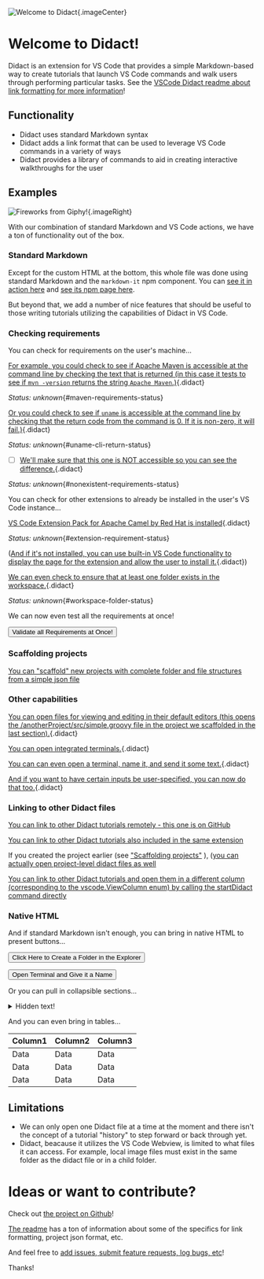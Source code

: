 ![Welcome to Didact](https://raw.githubusercontent.com/redhat-developer/vscode-didact/master/demos/markdown/images/welcome-to-didact-header.png){.imageCenter}

# Welcome to Didact!

Didact is an extension for VS Code that provides a simple Markdown-based way to create tutorials that launch VS Code commands and walk users through performing particular tasks. See the [VSCode Didact readme about link formatting for more information](https://github.com/redhat-developer/vscode-didact/blob/master/README.md)!

## Functionality

* Didact uses standard Markdown syntax
* Didact adds a link format that can be used to leverage VS Code commands in a variety of ways
* Didact provides a library of commands to aid in creating interactive walkthroughs for the user

## Examples

![Fireworks from Giphy!](https://raw.githubusercontent.com/redhat-developer/vscode-didact/master/demos/markdown/fireworks.gif){.imageRight}

With our combination of standard Markdown and VS Code actions, we have a ton of functionality out of the box.

### Standard Markdown

Except for the custom HTML at the bottom, this whole file was done using standard Markdown and the `markdown-it` npm component. You can [see it in action here](https://markdown-it.github.io/) and [see its npm page here](https://www.npmjs.com/package/markdown-it).

But beyond that, we add a number of nice features that should be useful to those writing tutorials utilizing the capabilities of Didact in VS Code. 

### Checking requirements

You can check for requirements on the user's machine...

[For example, you could check to see if Apache Maven is accessible at the command line by checking the text that is returned (in this case it tests to see if `mvn -version` returns the string `Apache Maven`.)](didact://?commandId=vscode.didact.requirementCheck&text=maven-requirements-status$$mvn%20--version$$Apache%20Maven&completion=Apache%20Maven%20is%20available%20on%20this%20system. "Tests to see if `mvn -version` returns a result"){.didact}

*Status: unknown*{#maven-requirements-status}

[Or you could check to see if `uname` is accessible at the command line by checking that the return code from the command is 0. If it is non-zero, it will fail.)](didact://?commandId=vscode.didact.cliCommandSuccessful&text=uname-cli-return-status$$uname&completion=Didact%20is%20running%20on%20a%20Linux%20machine. "Tests to see if `uname` returns a return code of zero"){.didact}

*Status: unknown*{#uname-cli-return-status}

- [ ] [We'll make sure that this one is NOT accessible so you can see the difference.](didact://?commandId=vscode.didact.requirementCheck&text=nonexistent-requirements-status$$something$$wicked%20this%20way%20comes&error=something%20wicked%20this%20way%20comes. "Tests to see what happens with a requirement guaranteed to fail"){.didact}

*Status: unknown*{#nonexistent-requirements-status}

You can check for other extensions to already be installed in the user's VS Code instance...

[VS Code Extension Pack for Apache Camel by Red Hat is installed](didact://?commandId=vscode.didact.extensionRequirementCheck&text=extension-requirement-status$$redhat.apache-camel-extension-pack&completion=Camel%20extension%20pack%20available. "Checks the VS Code workspace to make sure the extension pack is installed"){.didact}

*Status: unknown*{#extension-requirement-status}

([And if it's not installed, you can use built-in VS Code functionality to display the page for the extension and allow the user to install it.](vscode:extension/redhat.apache-camel-extension-pack "Opens the extension page and provides an install link"){.didact})

[We can even check to ensure that at least one folder exists in the workspace.](didact://?commandId=vscode.didact.workspaceFolderExistsCheck&text=workspace-folder-status&completion=A%20valid%20folder%20exists%20in%20the%20workspace. "Ensure that at least one folder exists in the user workspace"){.didact}

*Status: unknown*{#workspace-folder-status}

We can now even test all the requirements at once!

<a href='didact://?commandId=vscode.didact.validateAllRequirements' title='Validate all requirements!'><button>Validate all Requirements at Once!</button></a>

### Scaffolding projects 

[You can "scaffold" new projects with complete folder and file structures from a simple json file](didact://?commandId=vscode.didact.scaffoldProject&srcFilePath=demos/projectwithdidactfile.json&completion=Created%20project%20with%20sample%20Didact%20file%20and%20Groovy%20file.)

### Other capabilities

[You can open files for viewing and editing in their default editors (this opens the /anotherProject/src/simple.groovy file in the project we scaffolded in the last section).](didact://?commandId=vscode.open&projectFilePath=anotherProject/src/simple.groovy&completion=Opened%20the%20Simple.groovy%20file "Opens the Simple.groovy file in the 'anotherProject' folder we scaffolded in the last section"){.didact}

[You can open integrated terminals.](didact://?commandId=vscode.didact.startTerminalWithName&completion=Opened%20a%20new%20terminal. "Opens a new terminal"){.didact}

[You can can even open a terminal, name it, and send it some text.](didact://?commandId=vscode.didact.sendNamedTerminalAString&text=newTerm$$echo%20Hello%20Didact!&completion=Opened%20a%20new%20terminal. "Opens a new terminal and sends some text"){.didact}

[And if you want to have certain inputs be user-specified, you can now do that too.](didact://?commandId=vscode.didact.sendNamedTerminalAString&user=terminal-name$$terminal-command-to-execute&completion=Opened%20a%20new%20terminal. "Opens a new terminal and sends some text"){.didact}

### Linking to other Didact files

[You can link to other Didact tutorials remotely - this one is on GitHub](vscode://redhat.vscode-didact?https=raw.githubusercontent.com/redhat-developer/vscode-didact/master/examples/requirements.example.didact.md "Opens the requirements.example.didact.md file in GitHub")

[You can link to other Didact tutorials also included in the same extension](vscode://redhat.vscode-didact?extension=demos/markdown/helloJS/helloJS.didact.md "Opens the helloJS.didact.md file in the vscode-didact extension")

If you created the project earlier (see ["Scaffolding projects"](#scaffolding-projects) ), ([you can actually open project-level didact files as well](vscode://redhat.vscode-didact?workspace=anotherProject/src/test.didact.md&completion=Opened%20the%20test.didact.md%20file)

[You can link to other Didact tutorials and open them in a different column (corresponding to the vscode.ViewColumn enum) by calling the startDidact command directly](didact://?commandId=vscode.didact.startDidact&text=https://raw.githubusercontent.com/redhat-developer/vscode-didact/master/examples/copyFileURL.example.didact.md$$Beside "Opens the copyFileURL.example.didact.md file from GitHub and places it in a column beside the currently active one")

### Native HTML

And if standard Markdown isn't enough, you can bring in native HTML to present buttons...

<a href='didact://?commandId=explorer.newFolder&projectFilePath=newfolder' title='Use the explorer.newFolder command in the VS Code Explorer to create a new folder'><button>Click Here to Create a Folder in the Explorer</button></a>

<a href="didact://?commandId=vscode.didact.startTerminalWithName&user=terminal-name"><button>Open Terminal and Give it a Name</button></a>

Or you can pull in collapsible sections...

<details><summary>Hidden text!</summary>

You found it!

</details>

And you can even bring in tables...

| Column1  | Column2 | Column3 |
| :--- | :--- | :--- |
| Data | Data | Data |
| Data | Data | Data |
| Data | Data | Data |

## Limitations

* We can only open one Didact file at a time at the moment and there isn't the concept of a tutorial "history" to step forward or back through yet.
* Didact, beacause it utilizes the VS Code Webview, is limited to what files it can access. For example, local image files must exist in the same folder as the didact file or in a child folder.

# Ideas or want to contribute?

Check out [the project on Github](https://github.com/redhat-developer/vscode-didact)! 

[The readme](https://github.com/redhat-developer/vscode-didact/blob/master/README.md) has a ton of information about some of the specifics for link formatting, project json format, etc. 

And feel free to [add issues, submit feature requests, log bugs, etc](https://github.com/redhat-developer/vscode-didact/issues)!

Thanks!
